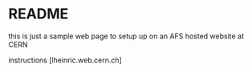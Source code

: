 README
=========

this is just a sample web page to setup up on an AFS hosted website at CERN

instructions [lheinric.web.cern.ch]
